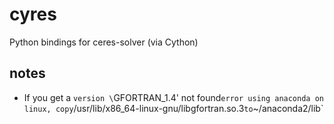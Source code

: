 cyres
=====

Python bindings for ceres-solver (via Cython)


notes
---

* If you get a `version \`GFORTRAN_1.4' not found` error using anaconda on linux, copy `/usr/lib/x86_64-linux-gnu/libgfortran.so.3` to `~/anaconda2/lib`
